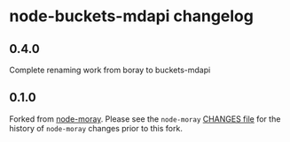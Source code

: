 # node-buckets-mdapi changelog

## 0.4.0

Complete renaming work from boray to buckets-mdapi

## 0.1.0

Forked from [node-moray](https://github.com/joyent/node-moray). Please see the
`node-moray` [CHANGES file](https://github.com/joyent/node-moray/CHANGES.md) for
the history of `node-moray` changes prior to this fork.
